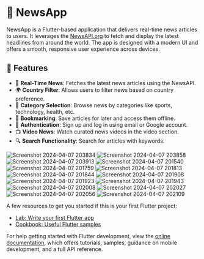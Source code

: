 # 📰 NewsApp

NewsApp is a Flutter-based application that delivers real-time news articles to users. It leverages the [NewsAPI.org](https://newsapi.org/) to fetch and display the latest headlines from around the world. The app is designed with a modern UI and offers a smooth, responsive user experience across devices.

## 🚀 Features

- 🔄 **Real-Time News**: Fetches the latest news articles using the NewsAPI.
- 🌍 **Country Filter**: Allows users to filter news based on country preference.
- 🧠 **Category Selection**: Browse news by categories like sports, technology, health, etc.
- 🔖 **Bookmarking**: Save articles for later and access them offline.
- 🔐 **Authentication**: Sign up and log in using email or Google account.
- 📺 **Video News**: Watch curated news videos in the video section.
- 🔍 **Search Functionality**: Search for articles with keywords.

![Screenshot 2024-04-07 203834](https://github.com/GhadeBhavesh/NewsApp/assets/108714917/a74011a8-9ee2-4aa2-a7f2-c4ddb17b5b4e)
![Screenshot 2024-04-07 203858](https://github.com/GhadeBhavesh/NewsApp/assets/108714917/9d5b39c0-84a3-4efe-9a2d-62b84d43373d)
![Screenshot 2024-04-07 203913](https://github.com/GhadeBhavesh/NewsApp/assets/108714917/fdf67e43-b608-4c1c-98b1-5e8a5f9e31b0)
![Screenshot 2024-04-07 201540](https://github.com/GhadeBhavesh/NewsApp/assets/108714917/989b1478-28ed-44d0-853d-a9fdc6138e95)
![Screenshot 2024-04-07 201759](https://github.com/GhadeBhavesh/NewsApp/assets/108714917/b60380d8-2567-42b8-ab78-476e6f69d409)
![Screenshot 2024-04-07 201813](https://github.com/GhadeBhavesh/NewsApp/assets/108714917/dd8ad91c-d029-41cb-80c5-38ae2ffe67fa)
![Screenshot 2024-04-07 201844](https://github.com/GhadeBhavesh/NewsApp/assets/108714917/e777ecf3-5915-4d88-b71d-2e1c29f07516)
![Screenshot 2024-04-07 201908](https://github.com/GhadeBhavesh/NewsApp/assets/108714917/3c600310-f344-4069-8beb-0f3cdd1fe466)
![Screenshot 2024-04-07 201923](https://github.com/GhadeBhavesh/NewsApp/assets/108714917/fb788b3d-5ad5-447a-b74e-db10ba16ee5b)
![Screenshot 2024-04-07 201943](https://github.com/GhadeBhavesh/NewsApp/assets/108714917/cb1d3d2a-a80c-44c8-b039-f6468cd0f4ae)
![Screenshot 2024-04-07 202008](https://github.com/GhadeBhavesh/NewsApp/assets/108714917/6c9dee0f-80c2-4c1c-b696-921797b9c4f7)
![Screenshot 2024-04-07 202027](https://github.com/GhadeBhavesh/NewsApp/assets/108714917/c63e6ab7-a42b-4bbe-8755-0b7559a715b1)
![Screenshot 2024-04-07 202056](https://github.com/GhadeBhavesh/NewsApp/assets/108714917/26ac699e-7315-4d52-a990-1bf1418d8ef8)
![Screenshot 2024-04-07 202109](https://github.com/GhadeBhavesh/NewsApp/assets/108714917/66fa1f2a-e617-4457-a91b-4c7115487421)

A few resources to get you started if this is your first Flutter project:

- [Lab: Write your first Flutter app](https://docs.flutter.dev/get-started/codelab)
- [Cookbook: Useful Flutter samples](https://docs.flutter.dev/cookbook)

For help getting started with Flutter development, view the
[online documentation](https://docs.flutter.dev/), which offers tutorials,
samples, guidance on mobile development, and a full API reference.
